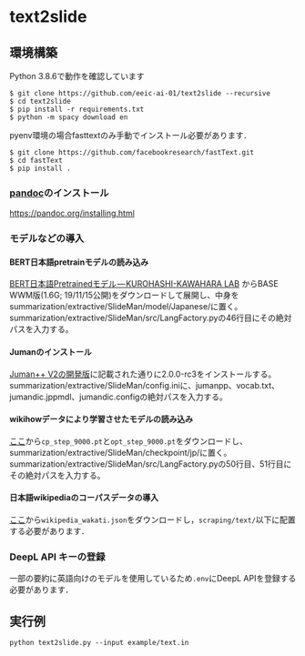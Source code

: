 # text2slide

## 環境構築

Python 3.8.6で動作を確認しています

```
$ git clone https://github.com/eeic-ai-01/text2slide --recursive
$ cd text2slide
$ pip install -r requirements.txt
$ python -m spacy download en
```

pyenv環境の場合fasttextのみ手動でインストール必要があります．
```
$ git clone https://github.com/facebookresearch/fastText.git
$ cd fastText
$ pip install .
```

### [pandoc](https://pandoc.org)のインストール
https://pandoc.org/installing.html

### モデルなどの導入
#### BERT日本語pretrainモデルの読み込み
[BERT日本語Pretrainedモデル — KUROHASHI-KAWAHARA LAB](http://nlp.ist.i.kyoto-u.ac.jp/index.php?BERT日本語Pretrainedモデル)
からBASE WWM版(1.6G; 19/11/15公開)をダウンロードして展開し、中身をsummarization/extractive/SlideMan/model/Japanese/に置く。
summarization/extractive/SlideMan/src/LangFactory.pyの46行目にその絶対パスを入力する。
#### Jumanのインストール
[Juman++ V2の開発版](https://github.com/ku-nlp/jumanpp)に記載された通りに2.0.0-rc3をインストールする。
summarization/extractive/SlideMan/config.iniに、jumanpp、vocab.txt、jumandic.jppmdl、jumandic.configの絶対パスを入力する。
#### wikihowデータにより学習させたモデルの読み込み
[ここ](https://drive.google.com/drive/folders/1dTXvupaJHumT_0_bFDb6tXoKgUaWmkNZ?usp=sharing)から`cp_step_9000.pt`と`opt_step_9000.pt`をダウンロードし、summarization/extractive/SlideMan/checkpoint/jp/に置く。
summarization/extractive/SlideMan/src/LangFactory.pyの50行目、51行目にその絶対パスを入力する。
#### 日本語wikipediaのコーパスデータの導入
[ここ](https://drive.google.com/drive/folders/1dTXvupaJHumT_0_bFDb6tXoKgUaWmkNZ?usp=sharing)から`wikipedia_wakati.json`をダウンロードし，`scraping/text/`以下に配置する必要があります．

### DeepL API キーの登録
一部の要約に英語向けのモデルを使用しているため`.env`にDeepL APIを登録する必要があります．

## 実行例

```
python text2slide.py --input example/text.in
```

